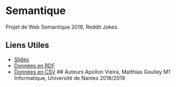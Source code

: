 # Semantique
Projet de Web Semantique 2018, Reddit Jokes.
## Liens Utiles
* [Slides](https://docs.google.com/presentation/d/1PNsmJEtifqNKcZOGuWcshCTQc_gmIBTLq8I2dl_SNm0/edit?usp=sharing)
* [Données en RDF](http://filex.univ-nantes.fr/get?k=RdNAh6iIiBvSFs20zWv)
* [Données en CSV](https://www.kaggle.com/cuddlefish/reddit-rjokes#jokes_score_name_clean.csv)
## Auteurs
Apollon Vieira, Matthias Goulley
M1 Informatique, Université de Nantes
2018/2019
